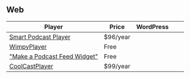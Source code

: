 ## Web

| Player | Price | WordPress |   |   |
|---------------------------------------------------------|------|---|---|---|
| [Smart Podcast Player](https://smartpodcastplayer.com/) | $96/year |   |   |   |
| [WimpyPlayer](http://www.wimpyplayer.com/)              | Free |   |   |   |
| ["Make a Podcast Feed Widget"](http://feed.mikle.com/support/make-a-podcast-widget/) | Free |   |   |   |
| [CoolCastPlayer](http://coolcastplayer.com/) | $99/year |   |   |   |
